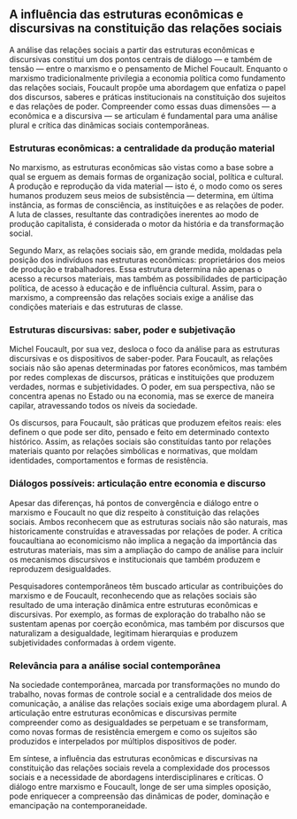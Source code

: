 
## A influência das estruturas econômicas e discursivas na constituição das relações sociais

A análise das relações sociais a partir das estruturas econômicas e discursivas constitui um dos pontos centrais de diálogo — e também de tensão — entre o marxismo e o pensamento de Michel Foucault. Enquanto o marxismo tradicionalmente privilegia a economia política como fundamento das relações sociais, Foucault propõe uma abordagem que enfatiza o papel dos discursos, saberes e práticas institucionais na constituição dos sujeitos e das relações de poder. Compreender como essas duas dimensões — a econômica e a discursiva — se articulam é fundamental para uma análise plural e crítica das dinâmicas sociais contemporâneas.

### Estruturas econômicas: a centralidade da produção material

No marxismo, as estruturas econômicas são vistas como a base sobre a qual se erguem as demais formas de organização social, política e cultural. A produção e reprodução da vida material — isto é, o modo como os seres humanos produzem seus meios de subsistência — determina, em última instância, as formas de consciência, as instituições e as relações de poder. A luta de classes, resultante das contradições inerentes ao modo de produção capitalista, é considerada o motor da história e da transformação social.

Segundo Marx, as relações sociais são, em grande medida, moldadas pela posição dos indivíduos nas estruturas econômicas: proprietários dos meios de produção e trabalhadores. Essa estrutura determina não apenas o acesso a recursos materiais, mas também as possibilidades de participação política, de acesso à educação e de influência cultural. Assim, para o marxismo, a compreensão das relações sociais exige a análise das condições materiais e das estruturas de classe.

### Estruturas discursivas: saber, poder e subjetivação

Michel Foucault, por sua vez, desloca o foco da análise para as estruturas discursivas e os dispositivos de saber-poder. Para Foucault, as relações sociais não são apenas determinadas por fatores econômicos, mas também por redes complexas de discursos, práticas e instituições que produzem verdades, normas e subjetividades. O poder, em sua perspectiva, não se concentra apenas no Estado ou na economia, mas se exerce de maneira capilar, atravessando todos os níveis da sociedade.

Os discursos, para Foucault, são práticas que produzem efeitos reais: eles definem o que pode ser dito, pensado e feito em determinado contexto histórico. Assim, as relações sociais são constituídas tanto por relações materiais quanto por relações simbólicas e normativas, que moldam identidades, comportamentos e formas de resistência.

### Diálogos possíveis: articulação entre economia e discurso

Apesar das diferenças, há pontos de convergência e diálogo entre o marxismo e Foucault no que diz respeito à constituição das relações sociais. Ambos reconhecem que as estruturas sociais não são naturais, mas historicamente construídas e atravessadas por relações de poder. A crítica foucaultiana ao economicismo não implica a negação da importância das estruturas materiais, mas sim a ampliação do campo de análise para incluir os mecanismos discursivos e institucionais que também produzem e reproduzem desigualdades.

Pesquisadores contemporâneos têm buscado articular as contribuições do marxismo e de Foucault, reconhecendo que as relações sociais são resultado de uma interação dinâmica entre estruturas econômicas e discursivas. Por exemplo, as formas de exploração do trabalho não se sustentam apenas por coerção econômica, mas também por discursos que naturalizam a desigualdade, legitimam hierarquias e produzem subjetividades conformadas à ordem vigente.

### Relevância para a análise social contemporânea

Na sociedade contemporânea, marcada por transformações no mundo do trabalho, novas formas de controle social e a centralidade dos meios de comunicação, a análise das relações sociais exige uma abordagem plural. A articulação entre estruturas econômicas e discursivas permite compreender como as desigualdades se perpetuam e se transformam, como novas formas de resistência emergem e como os sujeitos são produzidos e interpelados por múltiplos dispositivos de poder.

Em síntese, a influência das estruturas econômicas e discursivas na constituição das relações sociais revela a complexidade dos processos sociais e a necessidade de abordagens interdisciplinares e críticas. O diálogo entre marxismo e Foucault, longe de ser uma simples oposição, pode enriquecer a compreensão das dinâmicas de poder, dominação e emancipação na contemporaneidade.
```
